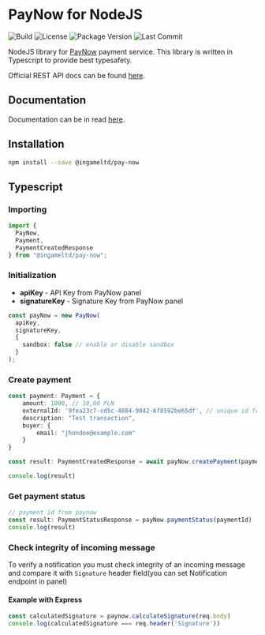 # PayNow for NodeJS

![Build](https://github.com/ingameltd/pay-now/workflows/Build/badge.svg) ![License](https://img.shields.io/github/license/ingameltd/pay-now) ![Package Version](https://img.shields.io/npm/v/@ingameltd/pay-now) ![Last Commit](https://img.shields.io/github/last-commit/ingameltd/pay-now)

NodeJS library for [PayNow](https://paynow.pl) payment service. This library is written in Typescript to provide
best typesafety.

Official REST API docs can be found [here](https://docs.paynow.pl/).

## Documentation

Documentation can be in read [here](https://ingameltd.github.io/pay-now).

## Installation

```bash
npm install --save @ingameltd/pay-now
```

## Typescript

### Importing

```typescript
import {
  PayNow,
  Payment,
  PaymentCreatedResponse
} from "@ingameltd/pay-now";
```

### Initialization

- **apiKey** - API Key from PayNow panel
- **signatureKey** - Signature Key from PayNow panel

```typescript
const payNow = new PayNow(
  apiKey, 
  signatureKey, 
  { 
    sandbox: false // enable or disable sandbox
  }
);
```

### Create payment

```typescript
const payment: Payment = {
    amount: 1000, // 10,00 PLN
    externalId: '9fea23c7-cd5c-4884-9842-6f8592be65df', // unique id from merchant system
    description: "Test transaction",
    buyer: {
        email: "jhondoe@example.com"
    }
}

const result: PaymentCreatedResponse = await payNow.createPayment(payment)

console.log(result)
```

### Get payment status

```typescript
// payment id from paynow
const result: PaymentStatusResponse = payNow.paymentStatus(paymentId)
console.log(result)
```

### Check integrity of incoming message

To verify a notification you must check integrity of an incoming message and compare it with `Signature` header field(you can set Notification endpoint in panel)

#### Example with Express

```typescript
const calculatedSignature = paynow.calculateSignature(req.body)
console.log(calculatedSignature === req.header('Signature'))
```
